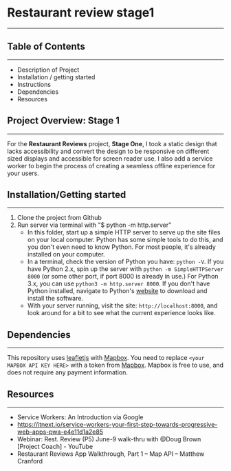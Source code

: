 # Restaurant review stage1
--------------------------------------------------------------------------------
## Table of Contents
--------------------------------------------------------------------------------

+ Description of Project
+ Installation / getting started
+ Instructions
+ Dependencies
+ Resources


## Project Overview: Stage 1
-------------------------------------------------------------------------------
For the **Restaurant Reviews** project, **Stage One**, I took a static design that lacks accessibility and convert the design to be responsive on different sized displays and accessible for screen reader use. I also add a service worker to begin the process of creating a seamless offline experience for your users.

## Installation/Getting started
--------------------------------------------------------------------------------
1. Clone the project from Github
2. Run server via terminal with "$ python -m http.server"
     + In this folder, start up a simple HTTP server to serve up the site files on your local computer. Python has some simple tools to do this, and you don't even need to know Python. For most people, it's already installed on your computer.
     + In a terminal, check the version of Python you have: `python -V`. If you have Python 2.x, spin up the server with `python -m SimpleHTTPServer 8000` (or some other port, if port 8000 is already in use.) For Python 3.x, you can use `python3 -m http.server 8000`. If you don't have Python installed, navigate to Python's [website](https://www.python.org/) to download and install the software.
     + With your server running, visit the site: `http://localhost:8000`, and look around for a bit to see what the current experience looks like.

## Dependencies
--------------------------------------------------------------------------------
This repository uses [leafletjs](https://leafletjs.com/) with [Mapbox](https://www.mapbox.com/). You need to replace `<your MAPBOX API KEY HERE>` with a token from [Mapbox](https://www.mapbox.com/). Mapbox is free to use, and does not require any payment information.

## Resources
--------------------------------------------------------------------------------
+ Service Workers: An Introduction via Google
+ https://itnext.io/service-workers-your-first-step-towards-progressive-web-apps-pwa-e4e11d1a2e85
+ Webinar: Rest. Review (P5) June-9 walk-thru with @Doug Brown [Project Coach]  - YouTube
+ Restaurant Reviews App Walkthrough, Part 1 – Map API – Matthew Cranford

